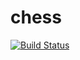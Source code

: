 # chess
[![Build Status](https://travis-ci.com/malou-c/chessviz.svg?branch=master)](https://travis-ci.org/lilxtent/chess)
